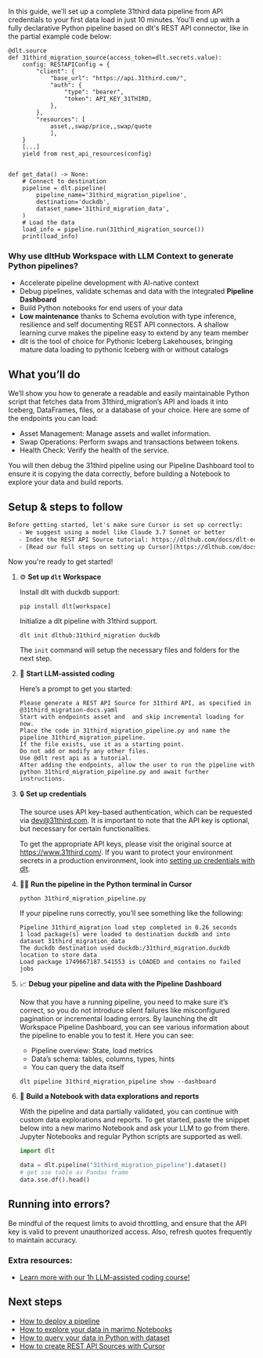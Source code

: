 In this guide, we'll set up a complete 31third data pipeline from API credentials to your first data load in just 10 minutes. You'll end up with a fully declarative Python pipeline based on dlt's REST API connector, like in the partial example code below:

```python-outcome
@dlt.source
def 31third_migration_source(access_token=dlt.secrets.value):
    config: RESTAPIConfig = {
        "client": {
            "base_url": "https://api.31third.com/",
            "auth": {
                "type": "bearer",
                "token": API_KEY_31THIRD,
            },
        },
        "resources": [
            asset,,swap/price,,swap/quote
            ],
    }
    [...]
    yield from rest_api_resources(config)


def get_data() -> None:
    # Connect to destination
    pipeline = dlt.pipeline(
        pipeline_name='31third_migration_pipeline',
        destination='duckdb',
        dataset_name='31third_migration_data', 
    )
    # Load the data
    load_info = pipeline.run(31third_migration_source())
    print(load_info) 
```

### Why use dltHub Workspace with LLM Context to generate Python pipelines?

- Accelerate pipeline development with AI-native context
- Debug pipelines, validate schemas and data with the integrated **Pipeline Dashboard**
- Build Python notebooks for end users of your data
- **Low maintenance** thanks to Schema evolution with type inference, resilience and self documenting REST API connectors. A shallow learning curve makes the pipeline easy to extend by any team member
- dlt is the tool of choice for Pythonic Iceberg Lakehouses, bringing mature data loading to pythonic Iceberg with or without catalogs

## What you’ll do

We’ll show you how to generate a readable and easily maintainable Python script that fetches data from 31third_migration’s API and loads it into Iceberg, DataFrames, files, or a database of your choice. Here are some of the endpoints you can load:

- Asset Management: Manage assets and wallet information.
- Swap Operations: Perform swaps and transactions between tokens.
- Health Check: Verify the health of the service.

You will then debug the 31third pipeline using our Pipeline Dashboard tool to ensure it is copying the data correctly, before building a Notebook to explore your data and build reports.

## Setup & steps to follow

```default
Before getting started, let's make sure Cursor is set up correctly:
   - We suggest using a model like Claude 3.7 Sonnet or better
   - Index the REST API Source tutorial: https://dlthub.com/docs/dlt-ecosystem/verified-sources/rest_api/ and add it to context as **@dlt rest api**
   - [Read our full steps on setting up Cursor](https://dlthub.com/docs/dlt-ecosystem/llm-tooling/cursor-restapi#23-configuring-cursor-with-documentation)
```

Now you're ready to get started!

1. ⚙️ **Set up `dlt` Workspace**
    
    Install dlt with duckdb support:
    ```shell
    pip install dlt[workspace]
    ```

    Initialize a dlt pipeline with 31third support.
    ```shell
    dlt init dlthub:31third_migration duckdb
    ```

    The `init` command will setup the necessary files and folders for the next step.
    
2. 🤠 **Start LLM-assisted coding**
    
    Here’s a prompt to get you started:
    
    ```prompt
    Please generate a REST API Source for 31third API, as specified in @31third_migration-docs.yaml 
    Start with endpoints asset and  and skip incremental loading for now. 
    Place the code in 31third_migration_pipeline.py and name the pipeline 31third_migration_pipeline. 
    If the file exists, use it as a starting point. 
    Do not add or modify any other files. 
    Use @dlt rest api as a tutorial. 
    After adding the endpoints, allow the user to run the pipeline with python 31third_migration_pipeline.py and await further instructions.
    ```

    
3. 🔒 **Set up credentials** 
    
    The source uses API key-based authentication, which can be requested via dev@31third.com. It is important to note that the API key is optional, but necessary for certain functionalities.
    
    To get the appropriate API keys, please visit the original source at https://www.31third.com/.
    If you want to protect your environment secrets in a production environment, look into [setting up credentials with dlt](https://dlthub.com/docs/walkthroughs/add_credentials).
    
4. 🏃‍♀️ **Run the pipeline in the Python terminal in Cursor**
    
    ```shell
    python 31third_migration_pipeline.py
    ```
    
    If your pipeline runs correctly, you’ll see something like the following:
    
    ```shell
    Pipeline 31third_migration load step completed in 0.26 seconds
    1 load package(s) were loaded to destination duckdb and into dataset 31third_migration_data
    The duckdb destination used duckdb:/31third_migration.duckdb location to store data
    Load package 1749667187.541553 is LOADED and contains no failed jobs
    ```
    
5. 📈 **Debug your pipeline and data with the Pipeline Dashboard**

    Now that you have a running pipeline, you need to make sure it’s correct, so you do not introduce silent failures like misconfigured pagination or incremental loading errors. By launching the dlt Workspace Pipeline Dashboard, you can see various information about the pipeline to enable you to test it. Here you can see:
    - Pipeline overview: State, load metrics
    - Data’s schema: tables, columns, types, hints
    - You can query the data itself
    
    ```shell
    dlt pipeline 31third_migration_pipeline show --dashboard
    ```
    
6. 🐍 **Build a Notebook with data explorations and reports**

    With the pipeline and data partially validated, you can continue with custom data explorations and reports. To get started, paste the snippet below into a new marimo Notebook and ask your LLM to go from there. Jupyter Notebooks and regular Python scripts are supported as well.

    
    ```python
    import dlt

   data = dlt.pipeline("31third_migration_pipeline").dataset()
   # get sse table as Pandas frame
   data.sse.df().head()
    ```

## Running into errors?

Be mindful of the request limits to avoid throttling, and ensure that the API key is valid to prevent unauthorized access. Also, refresh quotes frequently to maintain accuracy.

### Extra resources:

- [Learn more with our 1h LLM-assisted coding course!](https://www.youtube.com/watch?v=GGid70rnJuM)

## Next steps

- [How to deploy a pipeline](https://dlthub.com/docs/walkthroughs/deploy-a-pipeline)
- [How to explore your data in marimo Notebooks](https://dlthub.com/docs/general-usage/dataset-access/marimo)
- [How to query your data in Python with dataset](https://dlthub.com/docs/general-usage/dataset-access/dataset)
- [How to create REST API Sources with Cursor](https://dlthub.com/docs/dlt-ecosystem/llm-tooling/cursor-restapi)